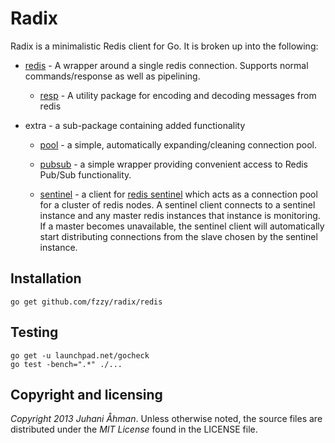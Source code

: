 # Radix

Radix is a minimalistic Redis client for Go. It is broken up into the following:

* [redis](http://godoc.org/github.com/fzzy/radix/redis) - A wrapper around a
  single redis connection. Supports normal commands/response as well as
  pipelining.

    * [resp](http://godoc.org/github.com/fzzy/radix/redis/resp) - A utility
      package for encoding and decoding messages from redis

* extra - a sub-package containing added functionality

    * [pool](http://godoc.org/github.com/fzzy/radix/extra/pool) - a simple,
      automatically expanding/cleaning connection pool.

    * [pubsub](http://godoc.org/github.com/fzzy/radix/extra/pubsub) - a simple
      wrapper providing convenient access to Redis Pub/Sub functionality.

    * [sentinel](http://godoc.org/github.com/fzzy/radix/extra/sentinel) - a
      client for [redis sentinel][sentinel] which acts as a connection pool for
      a cluster of redis nodes. A sentinel client connects to a sentinel
      instance and any master redis instances that instance is monitoring. If a
      master becomes unavailable, the sentinel client will automatically start
      distributing connections from the slave chosen by the sentinel instance.

## Installation

    go get github.com/fzzy/radix/redis

## Testing

    go get -u launchpad.net/gocheck
    go test -bench=".*" ./...

## Copyright and licensing

*Copyright 2013 Juhani Åhman*.
Unless otherwise noted, the source files are distributed under the
*MIT License* found in the LICENSE file.

[sentinel]: http://redis.io/topics/sentinel
